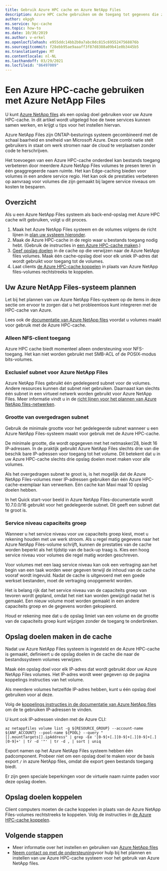 ```yaml
---
title: Gebruik Azure HPC cache en Azure NetApp Files
description: Azure HPC cache gebruiken om de toegang tot gegevens die zijn opgeslagen met Azure NetApp Files te verbeteren
author: ekpgh
ms.service: hpc-cache
ms.topic: how-to
ms.date: 10/30/2019
ms.author: v-erkel
ms.openlocfilehash: e955ddc14bb2b0a7abc0dc815c6955247568876b
ms.sourcegitcommit: f28ebb95ae9aaaff3f87d8388a09b41e0b3445b5
ms.translationtype: MT
ms.contentlocale: nl-NL
ms.lasthandoff: 03/29/2021
ms.locfileid: "86497009"
---
```

# <a name="use-azure-hpc-cache-with-azure-netapp-files"></a>Een Azure HPC-cache gebruiken met Azure NetApp Files

U kunt [Azure NetApp files](https://azure.microsoft.com/services/netapp/) als een opslag doel gebruiken voor uw Azure HPC-cache. In dit artikel wordt uitgelegd hoe de twee services kunnen samen werken, en krijgt u tips voor het instellen hiervan.

Azure NetApp Files zijn ONTAP-besturings systeem gecombineerd met de schaal baarheid en snelheid van Microsoft Azure. Deze combi natie stelt gebruikers in staat om werk stromen naar de cloud te verplaatsen zonder code te herschrijven.

Het toevoegen van een Azure HPC-cache onderdeel kan bestands toegang verbeteren door meerdere Azure NetApp Files volumes te presen teren in één geaggregeerde naam ruimte. Het kan Edge-caching bieden voor volumes in een andere service regio. Het kan ook de prestaties verbeteren op aanvraag voor volumes die zijn gemaakt bij lagere service niveaus om kosten te besparen.

## <a name="overview"></a>Overzicht

Als u een Azure NetApp Files systeem als back-end-opslag met Azure HPC cache wilt gebruiken, volgt u dit proces.

1. Maak het Azure NetApp Files systeem en de volumes volgens de richt lijnen in [plan uw systeem hieronder](#plan-your-azure-netapp-files-system).
1. Maak de Azure HPC-cache in de regio waar u bestands toegang nodig hebt. (Gebruik de instructies in [een Azure HPC-cache maken](hpc-cache-create.md).)
1. [Geef opslag doelen](#create-storage-targets-in-the-cache) in de cache op die verwijzen naar de Azure NetApp files volumes. Maak één cache-opslag doel voor elk uniek IP-adres dat wordt gebruikt voor toegang tot de volumes.
1. Laat clients [de Azure HPC-cache koppelen](#mount-storage-targets) in plaats van Azure NetApp files-volumes rechtstreeks te koppelen.

## <a name="plan-your-azure-netapp-files-system"></a>Uw Azure NetApp Files-systeem plannen

Let bij het plannen van uw Azure NetApp Files-systeem op de items in deze sectie om ervoor te zorgen dat u het probleemloos kunt integreren met de HPC-cache van Azure.

Lees ook de [documentatie van Azure NetApp files](../azure-netapp-files/index.yml) voordat u volumes maakt voor gebruik met de Azure HPC-cache.

### <a name="nfs-client-access-only"></a>Alleen NFS-client toegang

Azure HPC cache biedt momenteel alleen ondersteuning voor NFS-toegang. Het kan niet worden gebruikt met SMB-ACL of de POSIX-modus bits-volumes.

### <a name="exclusive-subnet-for-azure-netapp-files"></a>Exclusief subnet voor Azure NetApp Files

Azure NetApp Files gebruikt één gedelegeerd subnet voor de volumes. Andere resources kunnen dat subnet niet gebruiken. Daarnaast kan slechts één subnet in een virtueel netwerk worden gebruikt voor Azure NetApp Files. Meer informatie vindt u in de [richt lijnen voor het plannen van Azure NetApp files-netwerken](../azure-netapp-files/azure-netapp-files-network-topologies.md).

### <a name="delegated-subnet-size"></a>Grootte van overgedragen subnet

Gebruik de minimale grootte voor het gedelegeerde subnet wanneer u een Azure NetApp Files-systeem maakt voor gebruik met de Azure HPC-cache.

De minimale grootte, die wordt opgegeven met het netmasker/28, biedt 16 IP-adressen. In de praktijk gebruikt Azure NetApp Files slechts drie van die beschik bare IP-adressen voor toegang tot het volume. Dit betekent dat u in uw Azure HPC-cache slechts drie opslag doelen moet maken voor alle volumes.

Als het overgedragen subnet te groot is, is het mogelijk dat de Azure NetApp Files-volumes meer IP-adressen gebruiken dan één Azure HPC-cache-exemplaar kan verwerken. Eén cache kan Maxi maal 10 opslag doelen hebben.

In het Quick start-voor beeld in Azure NetApp Files-documentatie wordt 10.7.0.0/16 gebruikt voor het gedelegeerde subnet. Dit geeft een subnet dat te groot is.

### <a name="capacity-pool-service-level"></a>Service niveau capaciteits groep

Wanneer u het service niveau voor uw capaciteits groep kiest, moet u rekening houden met uw werk stroom. Als u regel matig gegevens naar het Azure NetApp Files-volume schrijft, kunnen de prestaties van de cache worden beperkt als het tijdstip van de back-up traag is. Kies een hoog service niveau voor volumes die regel matig worden geschreven.

Voor volumes met een laag service niveau kan ook een vertraging aan het begin van een taak worden weer gegeven terwijl de inhoud van de cache vooraf wordt ingevuld. Nadat de cache is uitgevoerd met een goede werkset bestanden, moet de vertraging onopgemerkt worden.

Het is belang rijk dat het service niveau van de capaciteits groep van tevoren wordt gepland, omdat het niet kan worden gewijzigd nadat het is gemaakt. Een nieuw volume moet worden gemaakt in een andere capaciteits groep en de gegevens worden gekopieerd.

Houd er rekening mee dat u de opslag limiet van een volume en de grootte van de capaciteits groep kunt wijzigen zonder de toegang te onderbreken.

## <a name="create-storage-targets-in-the-cache"></a>Opslag doelen maken in de cache

Nadat uw Azure NetApp Files systeem is ingesteld en de Azure HPC-cache is gemaakt, definieert u de opslag doelen in de cache die naar de bestandssysteem volumes verwijzen.

Maak één opslag doel voor elk IP-adres dat wordt gebruikt door uw Azure NetApp Files volumes. Het IP-adres wordt weer gegeven op de pagina koppelings instructies van het volume.

Als meerdere volumes hetzelfde IP-adres hebben, kunt u één opslag doel gebruiken voor al deze.  

Volg de [koppelings instructies in de documentatie van Azure NetApp files](../azure-netapp-files/azure-netapp-files-mount-unmount-volumes-for-virtual-machines.md) om de te gebruiken IP-adressen te vinden.

U kunt ook IP-adressen vinden met de Azure CLI:

```azurecli
az netappfiles volume list -g ${RESOURCE_GROUP} --account-name ${ANF_ACCOUNT} --pool-name ${POOL} --query "[].mountTargets[].ipAddress" | grep -Ee '[0-9]+[.][0-9]+[.][0-9]+[.][0-9]+' | tr -d '"' | tr -d , | sort | uniq
```

Export namen op het Azure NetApp Files systeem hebben één padcomponent. Probeer niet om een opslag doel te maken voor de basis export ``/`` in azure NetApp files, omdat die export geen bestands toegang biedt.

Er zijn geen speciale beperkingen voor de virtuele naam ruimte paden voor deze opslag doelen.

## <a name="mount-storage-targets"></a>Opslag doelen koppelen

Client computers moeten de cache koppelen in plaats van de Azure NetApp Files-volumes rechtstreeks te koppelen. Volg de instructies in [de Azure HPC-cache koppelen](hpc-cache-mount.md).

## <a name="next-steps"></a>Volgende stappen

* Meer informatie over het instellen en gebruiken van [Azure NetApp files](../azure-netapp-files/index.yml)
* [Neem contact op met de ondersteuning](hpc-cache-support-ticket.md)voor hulp bij het plannen en instellen van uw Azure HPC-cache systeem voor het gebruik van Azure NetApp files.
